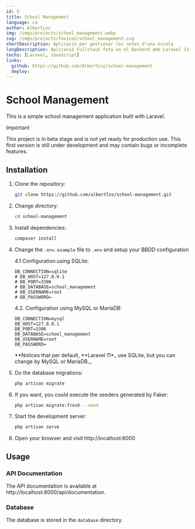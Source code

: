 ```yaml
---
id: 5
title: School Management
language: ca
author: AlbertLnz
img: /imgs/projects/school_management.webp
svg: /imgs/projects/favicon/school_management.svg
shortDescription: Aplicació per gestionar les notes d'una escola
longDescription: Aplicació Fullstack feta en el Backend amb Laravel 11 mitjançant una API REST i al Frontend mitjançant vistes Blade combinades amb JavaScript que permet gestionar les notes d'una escola.
techs: [Laravel, JavaScript]
links:
  github: https://github.com/AlbertLnz/school-management
  deploy:
---
```


# School Management

This is a simple school management application built with Laravel.

> [!IMPORTANT]
> This project is in beta stage and is not yet ready for production use.
> This first version is still under development and may contain bugs or incomplete features.

## Installation

1. Clone the repository:

   ```bash
   git clone https://github.com/albertlnz/school-management.git
   ```

2. Change directory:

   ```bash
   cd school-management
   ```

3. Install dependencies:

   ```bash
   composer install
   ```

4. Change the `.env.example` file to `.env` and setup your BBDD configuration

   4.1 Configuration using SQLite:

   ```
   DB_CONNECTION=sqlite
   # DB_HOST=127.0.0.1
   # DB_PORT=3306
   # DB_DATABASE=school_management
   # DB_USERNAME=root
   # DB_PASSWORD=
   ```

   4.2. Configuration using MySQL or MariaDB:

   ```
   DB_CONNECTION=mysql
   DB_HOST=127.0.0.1
   DB_PORT=3306
   DB_DATABASE=school_management
   DB_USERNAME=root
   DB_PASSWORD=
   ```

   **Notices that per default, **Laravel 11\*_ use SQLite, but you can change by MySQL or MariaDB._

5. Do the database migrations:

   ```bash
   php artisan migrate
   ```

6. If you want, you could execute the seeders generated by Faker:

   ```bash
   php artisan migrate:fresh --seed
   ```

7. Start the development server:

   ```bash
   php artisan serve
   ```

8. Open your browser and visit http://localhost:8000

## Usage

### API Documentation

The API documentation is available at http://localhost:8000/api/documentation.

### Database

The database is stored in the `database` directory.
